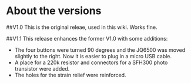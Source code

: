 # About the versions
  
##V1.0
This is the original releae, used in this wiki. Works fine.

##V1.1
This release enhances the former V1.0 with some additions:
* The four buttons were turned 90 degrees and the JQ6500 was moved slightly to the right. Now it is easier to plug in a micro USB cable.  
* A place for a 220k resistor and connectors for a SFH300 photo transistor were added.
* The holes for the strain relief were reinforced.
